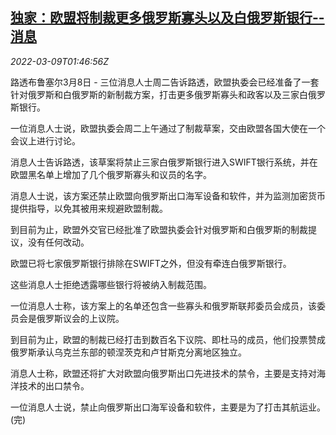 <!--1646791263000-->
[独家：欧盟将制裁更多俄罗斯寡头以及白俄罗斯银行--消息](https://cn.reuters.com/article/eu-russian-belarus-banks-0309-idCNKBS2L605B)
------

<div><i>2022-03-09T01:46:56Z</i></div><p>路透布鲁塞尔3月8日 - 三位消息人士周二告诉路透，欧盟执委会已经准备了一套针对俄罗斯和白俄罗斯的新制裁方案，打击更多俄罗斯寡头和政客以及三家白俄罗斯银行。</p><p>一位消息人士说，欧盟执委会周二上午通过了制裁草案，交由欧盟各国大使在一个会议上进行讨论。</p><p>消息人士告诉路透，该草案将禁止三家白俄罗斯银行进入SWIFT银行系统，并在欧盟黑名单上增加了几个俄罗斯寡头和议员的名字。</p><p>消息人士说，该方案还禁止欧盟向俄罗斯出口海军设备和软件，并为监测加密货币提供指导，以免其被用来规避欧盟制裁。</p><p>到目前为止，欧盟外交官已经批准了欧盟执委会针对俄罗斯和白俄罗斯的制裁提议，没有任何改动。</p><p>欧盟已将七家俄罗斯银行排除在SWIFT之外，但没有牵连白俄罗斯银行。</p><p>这些消息人士拒绝透露哪些银行将被纳入制裁范围。</p><p>一位消息人士称，该方案上的名单还包含一些寡头和俄罗斯联邦委员会成员，该委员会是俄罗斯议会的上议院。</p><p>到目前为止，欧盟的制裁已经打击到数百名下议院、即杜马的成员，他们投票赞成俄罗斯承认乌克兰东部的顿涅茨克和卢甘斯克分离地区独立。</p><p>消息人士称，欧盟还将扩大对欧盟向俄罗斯出口先进技术的禁令，主要是支持对海洋技术的出口禁令。</p><p>一位消息人士说，禁止向俄罗斯出口海军设备和软件，主要是为了打击其航运业。(完)</p>
